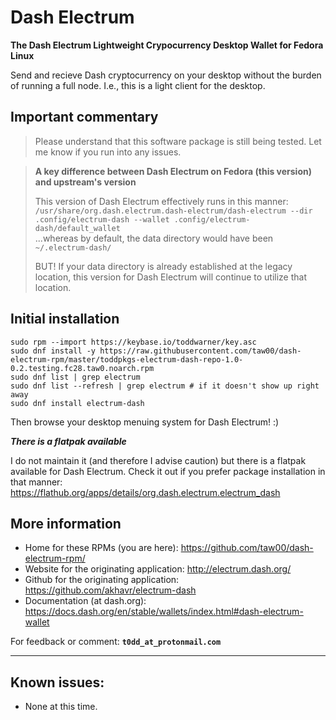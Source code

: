 # Dash Electrum
**The Dash Electrum Lightweight Crypocurrency Desktop Wallet for Fedora Linux**

Send and recieve Dash cryptocurrency on your desktop without the burden of
running a full node. I.e., this is a light client for the desktop.

## Important commentary

> Please understand that this software package is still being tested. Let me
> know if you run into any issues.

> **A key difference between Dash Electrum on Fedora (this version) and upstream's version**
> 
> This version of Dash Electrum effectively runs in this manner:<br />
> `/usr/share/org.dash.electrum.dash-electrum/dash-electrum --dir .config/electrum-dash --wallet .config/electrum-dash/default_wallet`<br />
> ...whereas by default, the data directory would have been `~/.electrum-dash/`
> 
> BUT! If your data directory is already established at the legacy location, this
> version for Dash Electrum will continue to utilize that location.

## Initial installation

```
sudo rpm --import https://keybase.io/toddwarner/key.asc
sudo dnf install -y https://raw.githubusercontent.com/taw00/dash-electrum-rpm/master/toddpkgs-electrum-dash-repo-1.0-0.2.testing.fc28.taw0.noarch.rpm
sudo dnf list | grep electrum
sudo dnf list --refresh | grep electrum # if it doesn't show up right away
sudo dnf install electrum-dash
```

Then browse your desktop menuing system for Dash Electrum! :)

_**There is a flatpak available**_

I do not maintain it (and therefore I advise caution) but there is a flatpak
available for Dash Electrum. Check it out if you prefer package installation in
that manner: <https://flathub.org/apps/details/org.dash.electrum.electrum_dash>

## More information

* Home for these RPMs (you are here): <https://github.com/taw00/dash-electrum-rpm/>
* Website for the originating application: <http://electrum.dash.org/>
* Github for the originating application: <https://github.com/akhavr/electrum-dash>
* Documentation (at dash.org): <https://docs.dash.org/en/stable/wallets/index.html#dash-electrum-wallet>

For feedback or comment: **`t0dd_at_protonmail.com`**

---

## Known issues:

* None at this time.

